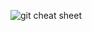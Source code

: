 ![git cheat sheet](https://user-images.githubusercontent.com/113878783/206863773-0990705f-d5e2-4229-8ec7-3fd227333874.jpg)
